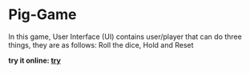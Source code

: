# Pig-Game
<p>In this game, User Interface (UI) contains user/player that can do three things, they are as follows: Roll the dice, Hold and Reset</p>
<b>try it online: <a href="https://arashalaei.github.io/Pig-Game/">try</a></b>
